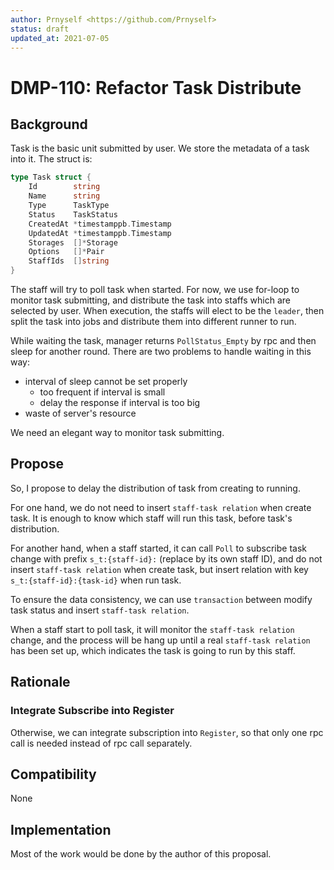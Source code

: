 ```yaml
---
author: Prnyself <https://github.com/Prnyself>
status: draft
updated_at: 2021-07-05
---
```


# DMP-110: Refactor Task Distribute

## Background

Task is the basic unit submitted by user. We store the metadata of a task into it. The struct is:

```go
type Task struct {
    Id        string                
    Name      string                
    Type      TaskType              
    Status    TaskStatus            
    CreatedAt *timestamppb.Timestamp
    UpdatedAt *timestamppb.Timestamp
    Storages  []*Storage            
    Options   []*Pair               
    StaffIds  []string              
}
```

The staff will try to poll task when started. For now, we use for-loop to monitor task submitting, and distribute
the task into staffs which are selected by user.
When execution, the staffs will elect to be the `leader`, then split the task into jobs and distribute them into 
different runner to run.

While waiting the task, manager returns `PollStatus_Empty` by rpc and then sleep for another round. 
There are two problems to handle waiting in this way:

- interval of sleep cannot be set properly
  - too frequent if interval is small
  - delay the response if interval is too big  
- waste of server's resource 

We need an elegant way to monitor task submitting.

## Propose

So, I propose to delay the distribution of task from creating to running.

For one hand, we do not need to insert `staff-task relation` when create task. It is enough to know which staff will run
this task, before task's distribution.

For another hand, when a staff started, it can call `Poll` to subscribe task change with prefix `s_t:{staff-id}:` 
(replace by its own staff ID), and do not insert `staff-task relation` when create task, but insert relation with 
key `s_t:{staff-id}:{task-id}` when run task.

To ensure the data consistency, we can use `transaction` between modify task status and insert `staff-task relation`.

When a staff start to poll task, it will monitor the `staff-task relation` change, and the process will be hang up
until a real `staff-task relation` has been set up, which indicates the task is going to run by this staff.

## Rationale

### Integrate Subscribe into Register

Otherwise, we can integrate subscription into `Register`, so that only one rpc call is needed instead of rpc call separately.

## Compatibility

None

## Implementation

Most of the work would be done by the author of this proposal.
